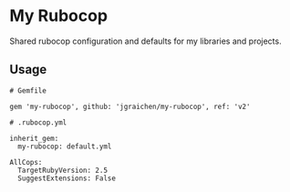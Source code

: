 # My Rubocop

Shared rubocop configuration and defaults for my libraries and projects.

## Usage

```
# Gemfile

gem 'my-rubocop', github: 'jgraichen/my-rubocop', ref: 'v2'
```

```
# .rubocop.yml

inherit_gem:
  my-rubocop: default.yml

AllCops:
  TargetRubyVersion: 2.5
  SuggestExtensions: False
```
